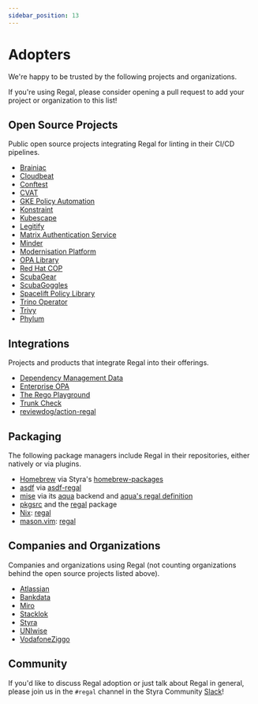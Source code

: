 ```yaml
---
sidebar_position: 13
---
```


# Adopters

We're happy to be trusted by the following projects and organizations.

If you're using Regal, please consider opening a pull request to add your project or organization to this list!

## Open Source Projects

Public open source projects integrating Regal for linting in their CI/CD pipelines.

<!-- cspell:disable -->
- [Brainiac](https://github.com/carbonetes/brainiac)
- [Cloudbeat](https://github.com/elastic/cloudbeat)
- [Conftest](https://github.com/open-policy-agent/conftest)
- [CVAT](https://github.com/opencv/cvat)
- [GKE Policy Automation](https://github.com/google/gke-policy-automation)
- [Konstraint](https://github.com/plexsystems/konstraint)
- [Kubescape](https://github.com/kubescape/regolibrary)
- [Legitify](https://github.com/Legit-Labs/legitify)
- [Matrix Authentication Service](https://github.com/element-hq/matrix-authentication-service/)
- [Minder](https://github.com/stacklok/minder)
- [Modernisation Platform](https://github.com/ministryofjustice/modernisation-platform)
- [OPA Library](https://github.com/open-policy-agent/library)
- [Red Hat COP](https://github.com/redhat-cop/rego-policies)
- [ScubaGear](https://github.com/cisagov/ScubaGear)
- [ScubaGoggles](https://github.com/cisagov/ScubaGoggles)
- [Spacelift Policy Library](https://github.com/spacelift-io/spacelift-policies-example-library)
- [Trino Operator](https://github.com/stackabletech/trino-operator)
- [Trivy](https://github.com/aquasecurity/trivy-checks)
- [Phylum](https://github.com/phylum-dev/policy)
<!-- cspell:enable -->

## Integrations

Projects and products that integrate Regal into their offerings.

<!-- cspell:disable -->
- [Dependency Management Data](https://gitlab.com/tanna.dev/dependency-management-data)
- [Enterprise OPA](https://github.com/styrainc/enterprise-opa)
- [The Rego Playground](https://play.openpolicyagent.org)
- [Trunk Check](https://trunk.io/check)
- [reviewdog/action-regal](https://github.com/reviewdog/action-regal)
<!-- cspell:enable-->

## Packaging

The following package managers include Regal in their repositories, either natively or via plugins.

- [Homebrew](https://brew.sh/) via Styra's [homebrew-packages](https://github.com/StyraInc/homebrew-packages)
- [asdf](https://asdf-vm.com/) via [asdf-regal](https://github.com/asdf-community/asdf-regal)
- [mise](https://mise.jdx.dev/) via its [aqua](https://aquaproj.github.io/) backend and [aqua's regal definition](https://github.com/aquaproj/aqua-registry/tree/main/pkgs/StyraInc/regal)
- [pkgsrc](https://www.pkgsrc.se/) and the [regal](https://pkgsrc.se/devel/regal) package
- [Nix](https://nixos.org/): [regal](https://search.nixos.org/packages?channel=24.05&show=regal&from=0&size=50&sort=relevance&type=packages&query=regal)
- [mason.vim](https://github.com/williamboman/mason.nvim): [regal](https://github.com/mason-org/mason-registry/blob/main/packages/regal/package.yaml)

## Companies and Organizations

Companies and organizations using Regal (not counting organizations behind the open source projects listed above).

<!-- cspell:disable -->
- [Atlassian](https://www.atlassian.com)
- [Bankdata](https://www.bankdata.dk)
- [Miro](https://miro.com)
- [Stacklok](https://stacklok.com)
- [Styra](https://www.styra.com)
- [UNIwise](https://uniwise.eu/)
- [VodafoneZiggo](https://www.vodafoneziggo.nl)
<!-- cspell:enable-->

## Community

If you'd like to discuss Regal adoption or just talk about Regal in general, please join us in the `#regal`
channel in the Styra Community [Slack](https://inviter.co/styra)!
